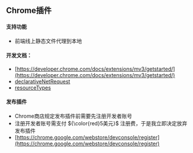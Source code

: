 ## Chrome插件

#### 支持功能
- 前端线上静态文件代理到本地

#### 开发文档：
- [https://developer.chrome.com/docs/extensions/mv3/getstarted/](https://developer.chrome.com/docs/extensions/mv3/getstarted/)
- [declarativeNetRequest](https://developer.chrome.com/docs/extensions/reference/declarativeNetRequest/)
- [resourceTypes](https://developer.chrome.com/docs/extensions/reference/declarativeNetRequest/#type-ResourceType)

#### 发布插件
- Chrome商店规定发布插件前需要先注册开发者账号
- 注册开发者账号需支付 ${\color{red}5美元}$ 注册费，于是我立即决定放弃发布插件
- [https://chrome.google.com/webstore/devconsole/register](https://chrome.google.com/webstore/devconsole/register) 

